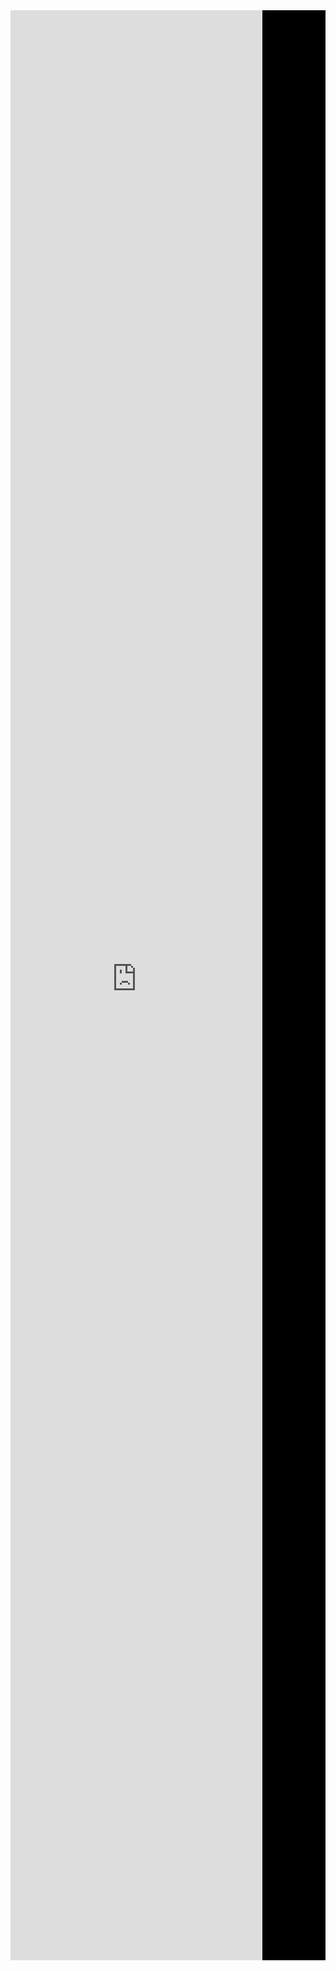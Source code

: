<div>
  <div style="padding-top:0%;background-color: black;">
  
   <iframe width="80%" height="80%" src="https://forms.office.com/e/B3rakqG4PZ?embed=true" frameborder="0" marginwidth="0" marginheight="0" style="border: none; max-width:100%; max-height:100vh" allowfullscreen webkitallowfullscreen mozallowfullscreen msallowfullscreen> </iframe>
 </div>
</div>
